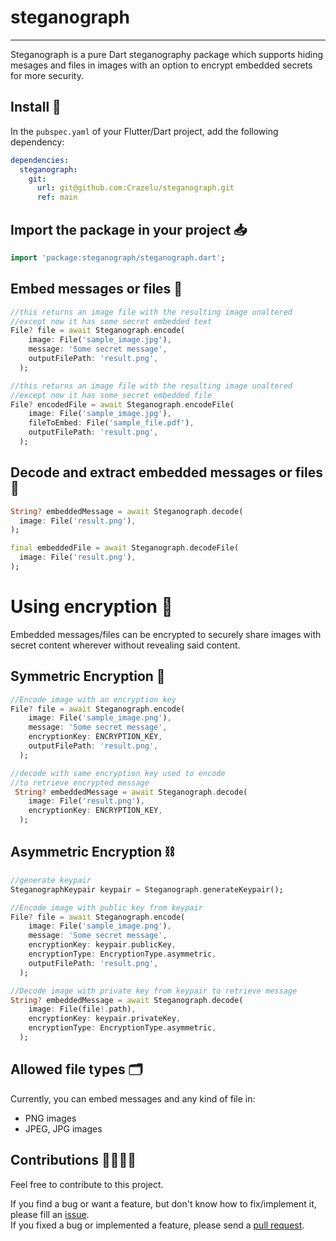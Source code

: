 # steganograph

***
Steganograph is a pure Dart steganography package which supports hiding mesages and files in images with an option to encrypt embedded secrets for more security.

## Install 🚀

In the `pubspec.yaml` of your Flutter/Dart project, add the following dependency:

```yaml 
dependencies:
  steganograph:
    git:
      url: git@github.com:Crazelu/steganograph.git
      ref: main
```

## Import the package in your project 📥

```dart
import 'package:steganograph/steganograph.dart';
```

## Embed messages or files 🔏

```dart
//this returns an image file with the resulting image unaltered
//except now it has some secret embedded text
File? file = await Steganograph.encode(
    image: File('sample_image.jpg'),
    message: 'Some secret message',
    outputFilePath: 'result.png',
  );

//this returns an image file with the resulting image unaltered
//except now it has some secret embedded file
File? encodedFile = await Steganograph.encodeFile(
    image: File('sample_image.jpg'),
    fileToEmbed: File('sample_file.pdf'),
    outputFilePath: 'result.png',
  );

```

## Decode and extract embedded messages or files 📨

```dart
String? embeddedMessage = await Steganograph.decode(
  image: File('result.png'),
);

final embeddedFile = await Steganograph.decodeFile(
  image: File('result.png'),
);

```

# Using encryption 🔐

Embedded messages/files can be encrypted to securely share images with secret content wherever without revealing said content.

## Symmetric Encryption 🔗

```dart
//Encode image with an encryption key
File? file = await Steganograph.encode(
    image: File('sample_image.png'),
    message: 'Some secret message',
    encryptionKey: ENCRYPTION_KEY,
    outputFilePath: 'result.png',
  );
```

```dart
//decode with same encryption key used to encode 
//to retrieve encrypted message
 String? embeddedMessage = await Steganograph.decode(
    image: File('result.png'),
    encryptionKey: ENCRYPTION_KEY,
  );
```

## Asymmetric Encryption ⛓

```dart
//generate keypair
SteganographKeypair keypair = Steganograph.generateKeypair();
```

```dart
//Encode image with public key from keypair
File? file = await Steganograph.encode(
    image: File('sample_image.png'),
    message: 'Some secret message',
    encryptionKey: keypair.publicKey,
    encryptionType: EncryptionType.asymmetric,
    outputFilePath: 'result.png',
  );
```

```dart
//Decode image with private key from keypair to retrieve message
String? embeddedMessage = await Steganograph.decode(
    image: File(file!.path),
    encryptionKey: keypair.privateKey,
    encryptionType: EncryptionType.asymmetric,
  );
```


## Allowed file types 🗂

Currently, you can embed messages and any kind of file in:
* PNG images
* JPEG, JPG images

## Contributions 🫱🏾‍🫲🏼

Feel free to contribute to this project.

If you find a bug or want a feature, but don't know how to fix/implement it, please fill an [issue](https://github.com/Crazelu/steganograph/issues).  
If you fixed a bug or implemented a feature, please send a [pull request](https://github.com/Crazelu/steganograph/pulls).